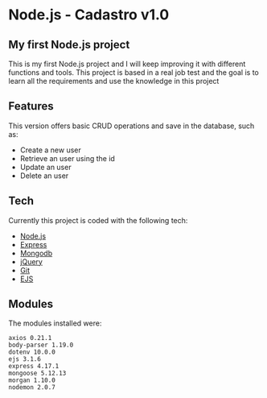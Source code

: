 <h1 class="code-line" data-line-start=0 data-line-end=1 ><a id="Nodejs__Cadastro_v10_0"></a>Node.js - Cadastro v1.0</h1>
<h2 class="code-line" data-line-start=1 data-line-end=2 ><a id="My_first_Nodejs_project_1"></a>My first Node.js project</h2>
<p class="has-line-data" data-line-start="3" data-line-end="4">This is my first Node.js project and I will keep improving it with different functions and tools. This project is based in a real job test and the goal is to learn all the requirements and use the knowledge in this project</p>
<h2 class="code-line" data-line-start=6 data-line-end=7 ><a id="Features_6"></a>Features</h2>
<p class="has-line-data" data-line-start="8" data-line-end="9">This version offers basic CRUD operations and save in the database, such as:</p>
<ul>
<li class="has-line-data" data-line-start="10" data-line-end="11">Create a new user</li>
<li class="has-line-data" data-line-start="11" data-line-end="12">Retrieve an user using the id</li>
<li class="has-line-data" data-line-start="12" data-line-end="13">Update an user</li>
<li class="has-line-data" data-line-start="13" data-line-end="15">Delete an user</li>
</ul>
<h2 class="code-line" data-line-start=15 data-line-end=16 ><a id="Tech_15"></a>Tech</h2>
<p class="has-line-data" data-line-start="17" data-line-end="18">Currently this project is coded with the following tech:</p>
<ul>
<li class="has-line-data" data-line-start="19" data-line-end="20"><a href="http://nodejs.org">Node.js</a></li>
<li class="has-line-data" data-line-start="20" data-line-end="21"><a href="http://expressjs.com">Express</a></li>
<li class="has-line-data" data-line-start="21" data-line-end="22"><a href="https://www.mongodb.com">Mongodb</a></li>
<li class="has-line-data" data-line-start="22" data-line-end="23"><a href="http://jquery.com">jQuery</a></li>
<li class="has-line-data" data-line-start="23" data-line-end="24"><a href="https://git-scm.com">Git</a></li>
<li class="has-line-data" data-line-start="24" data-line-end="26"><a href="https://ejs.co">EJS</a></li>
</ul>
<h2 class="code-line" data-line-start=26 data-line-end=27 ><a id="Modules_26"></a>Modules</h2>
<p class="has-line-data" data-line-start="28" data-line-end="29">The modules installed were:</p>
<pre><code>axios 0.21.1
body-parser 1.19.0
dotenv 10.0.0
ejs 3.1.6
express 4.17.1
mongoose 5.12.13
morgan 1.10.0
nodemon 2.0.7
</code></pre>
